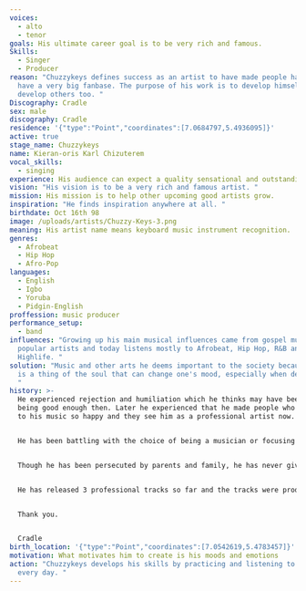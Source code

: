 ```yaml
---
voices:
  - alto
  - tenor
goals: His ultimate career goal is to be very rich and famous.
Skills:
  - Singer
  - Producer
reason: "Chuzzykeys defines success as an artist to have made people happy and
  have a very big fanbase. The purpose of his work is to develop himself and
  develop others too. "
Discography: Cradle
sex: male
discography: Cradle
residence: '{"type":"Point","coordinates":[7.0684797,5.4936095]}'
active: true
stage_name: Chuzzykeys
name: Kieran-oris Karl Chizuterem
vocal_skills:
  - singing
experience: His audience can expect a quality sensational and outstanding performance.
vision: "His vision is to be a very rich and famous artist. "
mission: His mission is to help other upcoming good artists grow.
inspiration: "He finds inspiration anywhere at all. "
birthdate: Oct 16th 98
image: /uploads/artists/Chuzzy-Keys-3.png
meaning: His artist name means keyboard music instrument recognition.
genres:
  - Afrobeat
  - Hip Hop
  - Afro-Pop
languages:
  - English
  - Igbo
  - Yoruba
  - Pidgin-English
proffession: music producer
performance_setup:
  - band
influences: "Growing up his main musical influences came from gospel music and
  popular artists and today listens mostly to Afrobeat, Hip Hop, R&B and
  Highlife. "
solution: "Music and other arts he deems important to the society because music
  is a thing of the soul that can change one's mood, especially when depressed.
  "
history: >-
  He experienced rejection and humiliation which he thinks may have been for not
  being good enough then. Later he experienced that he made people who listened
  to his music so happy and they see him as a professional artist now. 


  He has been battling with the choice of being a musician or focusing on his course of civil engineering, which he studied in university. He is now ready for music full-time because that is where his passions and destiny are.


  Though he has been persecuted by parents and family, he has never given up because he knows that he is in line with his destiny. Following his consistency and hard work, his parents and family have finally accepted him and what he does now, because he has proven to them what it means to be a true musician with passion. 


  He has released 3 professional tracks so far and the tracks were produced by himself in 2022. Chuzzykeys is looking forward to having his first ever album released.


  Thank you.


  Cradle
birth_location: '{"type":"Point","coordinates":[7.0542619,5.4783457]}'
motivation: What motivates him to create is his moods and emotions
action: "Chuzzykeys develops his skills by practicing and listening to music
  every day. "
---
```

